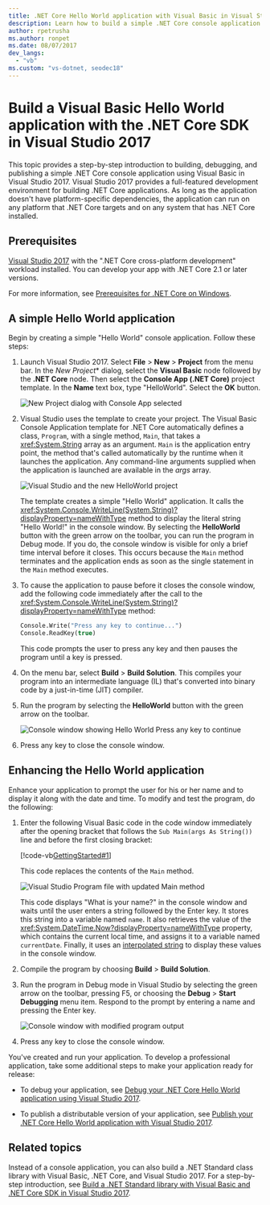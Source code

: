 ```yaml
---
title: .NET Core Hello World application with Visual Basic in Visual Studio 2017
description: Learn how to build a simple .NET Core console application with Visual Basic using Visual Studio 2017.
author: rpetrusha
ms.author: ronpet
ms.date: 08/07/2017
dev_langs:
  - "vb"
ms.custom: "vs-dotnet, seodec18"
---
```

# Build a Visual Basic Hello World application with the .NET Core SDK in Visual Studio 2017

This topic provides a step-by-step introduction to building, debugging, and publishing a simple .NET Core console application using Visual Basic in Visual Studio 2017. Visual Studio 2017 provides a full-featured development environment for building .NET Core applications. As long as the application doesn't have platform-specific dependencies, the application can run on any platform that .NET Core targets and on any system that has .NET Core installed.

## Prerequisites

[Visual Studio 2017](https://aka.ms/vsdownload?utm_source=mscom&utm_campaign=msdocs) with the ".NET Core cross-platform development" workload installed. You can develop your app with .NET Core 2.1 or later versions.

For more information, see [Prerequisites for .NET Core on Windows](../setup/index.md).

## A simple Hello World application

Begin by creating a simple "Hello World" console application. Follow these steps:

1. Launch Visual Studio 2017. Select **File** > **New** > **Project** from the menu bar. In the *New Project** dialog, select the **Visual Basic** node followed by the **.NET Core** node. Then select the **Console App (.NET Core)** project template. In the **Name** text box, type "HelloWorld". Select the **OK** button.

   ![New Project dialog with Console App selected](./media/vb-with-visual-studio/visual-studio-new-project.png)

1. Visual Studio uses the template to create your project. The Visual Basic Console Application template for .NET Core automatically defines a class, `Program`, with a single method, `Main`, that takes a <xref:System.String> array as an argument. `Main` is the application entry point, the method that's called automatically by the runtime when it launches the application. Any command-line arguments supplied when the application is launched are available in the *args* array.

   ![Visual Studio and the new HelloWorld project](./media/vb-with-visual-studio/visual-studio-main-window.png)

   The template creates a simple "Hello World" application. It calls the <xref:System.Console.WriteLine(System.String)?displayProperty=nameWithType> method to display the literal string "Hello World!" in the console window. By selecting the **HelloWorld** button with the green arrow on the toolbar, you can run the program in Debug mode. If you do, the console window is visible for only a brief time interval before it closes. This occurs because the `Main` method terminates and the application ends as soon as the single statement in the `Main` method executes.

1. To cause the application to pause before it closes the console window, add the following code immediately after the call to the <xref:System.Console.WriteLine(System.String)?displayProperty=nameWithType> method:

   ```vb
   Console.Write("Press any key to continue...")
   Console.ReadKey(true)
   ```

   This code prompts the user to press any key and then pauses the program until a key is pressed.

1. On the menu bar, select **Build** > **Build Solution**. This compiles your program into an intermediate language (IL) that's converted into binary code by a just-in-time (JIT) compiler.

1. Run the program by selecting the **HelloWorld** button with the green arrow on the toolbar.

   ![Console window showing Hello World Press any key to continue](./media/with-visual-studio/hello-world-console.png)

1. Press any key to close the console window.

## Enhancing the Hello World application

Enhance your application to prompt the user for his or her name and to display it along with the date and time. To modify and test the program, do the following:

1. Enter the following Visual Basic code in the code window immediately after the opening bracket that follows the `Sub Main(args As String())` line and before the first closing bracket:

   [!code-vb[GettingStarted#1](../../../samples/snippets/core/tutorials/vb-with-visual-studio/helloworld.vb#1)]

   This code replaces the contents of the `Main` method.

   ![Visual Studio Program file with updated Main method](./media/vb-with-visual-studio/visual-basic-code-window.png)

   This code displays "What is your name?" in the console window and waits until the user enters a string followed by the Enter key. It stores this string into a variable named `name`. It also retrieves the value of the <xref:System.DateTime.Now?displayProperty=nameWithType> property, which contains the current local time, and assigns it to a variable named `currentDate`. Finally, it uses an [interpolated string](../../visual-basic/programming-guide/language-features/strings/interpolated-strings.md) to display these values in the console window.

1. Compile the program by choosing **Build** > **Build Solution**.

1. Run the program in Debug mode in Visual Studio by selecting the green arrow on the toolbar, pressing F5, or choosing the **Debug** > **Start Debugging** menu item. Respond to the prompt by entering a name and pressing the Enter key.

   ![Console window with modified program output](./media/with-visual-studio/hello-world-update.png)

1. Press any key to close the console window.

You've created and run your application. To develop a professional application, take some additional steps to make your application ready for release:

- To debug your application, see [Debug your .NET Core Hello World application using Visual Studio 2017](debugging-with-visual-studio.md).

- To publish a distributable version of your application, see [Publish your .NET Core Hello World application with Visual Studio 2017](publishing-with-visual-studio.md).

## Related topics

Instead of a console application, you can also build a .NET Standard class library with Visual Basic, .NET Core, and Visual Studio 2017. For a step-by-step introduction, see [Build a .NET Standard library with Visual Basic and .NET Core SDK in Visual Studio 2017](vb-library-with-visual-studio.md).
